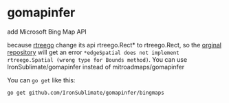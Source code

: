 # gomapinfer

add Microsoft Bing Map API  

because [rtreego](https://github.com/dhconnelly/rtreego) change its api rtreego.Rect* to rtreego.Rect, so the [orginal repository](https://github.com/mitroadmaps/gomapinfer) will get an error `*edgeSpatial does not implement rtreego.Spatial (wrong type for Bounds method)`. You can use IronSublimate/gomapinfer instead of mitroadmaps/gomapinfer  

You can `go get` like this:

    go get github.com/IronSublimate/gomapinfer/bingmaps
